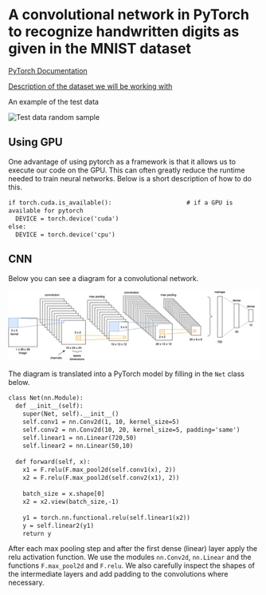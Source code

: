 # A convolutional network in PyTorch to recognize handwritten digits as given in the MNIST dataset

[PyTorch Documentation](https://pytorch.org/tutorials/beginner/pytorch_with_examples.html)

[Description of the dataset we will be working with](https://en.wikipedia.org/wiki/MNIST_database)

An example of the test data

![Test data random sample](![image](https://user-images.githubusercontent.com/84510854/182141721-76db5b46-5f97-4a5d-9695-60e9772dfa1d.png)
)


##

## Using GPU

One advantage of using pytorch as a framework is that it allows us to execute our code on the GPU. This can often greatly reduce the runtime needed to train neural networks. Below is a short description of how to do this.

```
if torch.cuda.is_available():                     # if a GPU is available for pytorch
  DEVICE = torch.device('cuda')
else:
  DEVICE = torch.device('cpu')
```


## CNN

Below you can see a diagram for a convolutional network. 

![CNN Diagram](CNN.png)

The diagram is translated into a PyTorch model by filling in the `Net` class below.

```
class Net(nn.Module):
  def __init__(self):
    super(Net, self).__init__()
    self.conv1 = nn.Conv2d(1, 10, kernel_size=5)
    self.conv2 = nn.Conv2d(10, 20, kernel_size=5, padding='same') 
    self.linear1 = nn.Linear(720,50)
    self.linear2 = nn.Linear(50,10)

  def forward(self, x):
    x1 = F.relu(F.max_pool2d(self.conv1(x), 2))
    x2 = F.relu(F.max_pool2d(self.conv2(x1), 2))
    
    batch_size = x.shape[0]
    x2 = x2.view(batch_size,-1)

    y1 = torch.nn.functional.relu(self.linear1(x2))
    y = self.linear2(y1)
    return y
```

After each max pooling step and after the first dense (linear) layer apply the relu activation function.
We use the modules `nn.Conv2d`, `nn.Linear` and the functions `F.max_pool2d` and `F.relu`. We also carefully inspect the shapes of
the intermediate layers and add padding to the convolutions where necessary.
